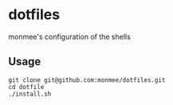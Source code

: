 # dotfiles
monmee's configuration of the shells

## Usage

```
git clone git@github.com:monmee/dotfiles.git
cd dotfile
./install.sh
```
